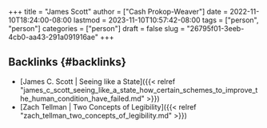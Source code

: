 +++
title = "James Scott"
author = ["Cash Prokop-Weaver"]
date = 2022-11-10T18:24:00-08:00
lastmod = 2023-11-10T10:57:42-08:00
tags = ["person", "person"]
categories = ["person"]
draft = false
slug = "26795f01-3eeb-4cb0-aa43-291a091916ae"
+++

## Backlinks {#backlinks}

-   [James C. Scott | Seeing like a State]({{< relref "james_c_scott_seeing_like_a_state_how_certain_schemes_to_improve_the_human_condition_have_failed.md" >}})
-   [Zach Tellman | Two Concepts of Legibility]({{< relref "zach_tellman_two_concepts_of_legibility.md" >}})
